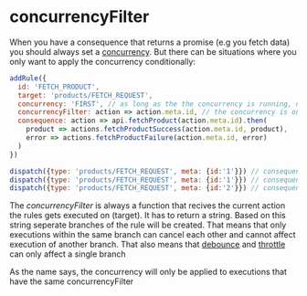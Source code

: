 # concurrencyFilter

When you have a consequence that returns a promise (e.g you fetch data) you should always set a [concurrency](./concurrency.md).
But there can be situations where  you only want to apply the concurrency conditionally:

```javascript
addRule({
  id: 'FETCH_PRODUCT',
  target: 'products/FETCH_REQUEST',
  concurrency: 'FIRST', // as long as the the concurrency is running, no new concurrency will start
  concurrencyFilter: action => action.meta.id, // the concurrency is only applied to actions with the same meta.id
  consequence: action => api.fetchProduct(action.meta.id).then(
    product => actions.fetchProductSuccess(action.meta.id, product),
    error => actions.fetchProductFailure(action.meta.id, error)
  )
})

dispatch({type: 'products/FETCH_REQUEST', meta: {id:'1'}}) // consequence gets executed
dispatch({type: 'products/FETCH_REQUEST', meta: {id:'1'}}) // consequence gets not executed
dispatch({type: 'products/FETCH_REQUEST', meta: {id:'2'}}) // consequence gets executed
```

The *concurrencyFilter* is always a function that recives the current action the rules gets executed on (target). It has to return a string. Based on this string seperate branches of the rule will be created. That means that only executions within the same branch can cancel each other and cannot affect execution of another branch. That also means that [debounce](./debounce.md) and [throttle](./throttle.md) can only affect a single branch

As the name says, the concurrency will only be applied to executions that have the same concurrencyFilter